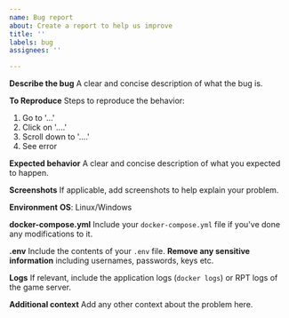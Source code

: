 ```yaml
---
name: Bug report
about: Create a report to help us improve
title: ''
labels: bug
assignees: ''

---
```


**Describe the bug**
A clear and concise description of what the bug is.

**To Reproduce**
Steps to reproduce the behavior:
1. Go to '...'
2. Click on '....'
3. Scroll down to '....'
4. See error

**Expected behavior**
A clear and concise description of what you expected to happen.

**Screenshots**
If applicable, add screenshots to help explain your problem.

**Environment**
**OS**: Linux/Windows

**docker-compose.yml**
Include your `docker-compose.yml` file if you've done any modifications to it.

**.env**
Include the contents of your `.env` file. **Remove any sensitive information** including usernames, passwords, keys etc.

**Logs**
If relevant, include the application logs (`docker logs`) or RPT logs of the game server.

**Additional context**
Add any other context about the problem here.
